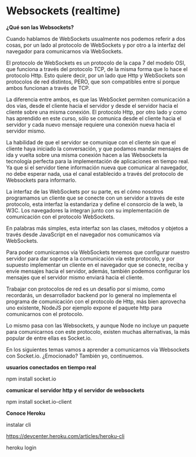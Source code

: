 # Websockets (realtime)

**¿Qué son las Websockets?**

Cuando hablamos de WebSockets usualmente nos podemos referir a dos cosas, por un lado al protocolo de WebSockets y por otro a la interfaz del navegador para comunicarnos vía WebSockets.

El protocolo de WebSockets es un protocolo de la capa 7 del modelo OSI, que funciona a través del protocolo TCP, de la misma forma que lo hace el protocolo Http. Esto quiere decir, por un lado que Http y WebSockets son protocolos de red distintos, PERO, que son compatibles entre sí porque ambos funcionan a través de TCP.

La diferencia entre ambos, es que las WebSocket permiten comunicación a dos vías, desde el cliente hacia el servidor y desde el servidor hacia el cliente sobre una misma conexión. El protocolo Http, por otro lado y como has aprendido en este curso, sólo se comunica desde el cliente hacia el servidor y cada nuevo mensaje requiere una conexión nueva hacia el servidor mismo.

La habilidad de que el servidor se comunique con el cliente sin que el cliente haya iniciado la conversación, y que podamos mandar mensajes de ida y vuelta sobre una misma conexión hacen a las Websockets la tecnología perfecta para la implementación de aplicaciones en tiempo real. Ya que si el servidor tiene información nueva que comunicar al navegador, no debe esperar nada, usa el canal establecido a través del protocolo de Websockets para informarlo.

La interfaz de las WebSockets por su parte, es el cómo nosotros programamos un cliente que se conecte con un servidor a través de este protocolo, esta interfaz la estandariza y define el consorcio de la web, la W3C. Los navegadores la integran junto con su implementación de comunicación con el protocolo WebSockets.

En palabras más simples, esta interfaz son las clases, métodos y objetos a través desde JavaScript en el navegador nos comunicamos vía WebSockets.

Para poder comunicarnos vía WebSockets tenemos que configurar nuestro servidor para dar soporte a la comunicación vía este protocolo, y por supuesto implementar un cliente en el navegador que se conecte, reciba y envíe mensajes hacia el servidor, además, también podemos configurar los mensajes que el servidor mismo enviará hacia el cliente.

Trabajar con protocolos de red es un desafío por sí mismo, como recordarás, un desarrollador backend por lo general no implementa el programa de comunicación con el protocolo de Http, más bien aprovecha uno existente, NodeJS por ejemplo expone el paquete http para comunicarnos con el protocolo.

Lo mismo pasa con las Websockets, y aunque Node no incluye un paquete para comunicarnos con este protocolo, existen muchas alternativas, la más popular de entre ellas es Socket.io.

En los siguientes temas vamos a aprender a comunicarnos vía Websockets con Socket.io. ¿Emocionado? También yo, continuemos.

**usuarios conectados en tiempo real**

npm install socket.io

**comunicar el servidor http y el servidor de websockets**

npm install socket.io-client

**Conoce Heroku**

instalar cli

https://devcenter.heroku.com/articles/heroku-cli

heroku login